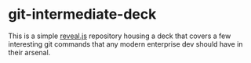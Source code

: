 # git-intermediate-deck

This is a simple [reveal.js](https://revealjs.com) repository housing a deck that covers a few interesting git commands that any modern enterprise dev should have in their arsenal.
